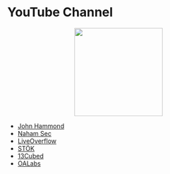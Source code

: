 # YouTube Channel

<p align="center">
<img src="https://www.famillesrurales.org/plouzevede/sites/multisite.famillesrurales.org._plouzevede/files/ckeditor/actualites/images/1504100047.jpg" height="200" weight="100" style="align:center">
</p>

- [John Hammond](https://www.youtube.com/user/RootOfTheNull)
- [Naham Sec](https://www.youtube.com/channel/UCCZDt7MuC3Hzs6IH4xODLBw)
- [LiveOverflow](https://www.youtube.com/channel/UClcE-kVhqyiHCcjYwcpfj9w)
- [STÖK](https://www.youtube.com/channel/UCQN2DsjnYH60SFBIA6IkNwg)
- [13Cubed](https://www.youtube.com/user/davisrichardg)
- [OALabs](https://www.youtube.com/channel/UC--DwaiMV-jtO-6EvmKOnqg)
